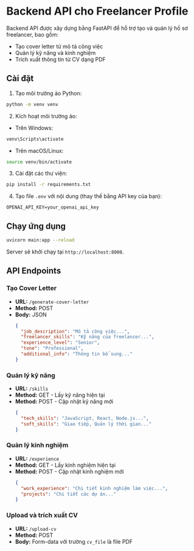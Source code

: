# Backend API cho Freelancer Profile

Backend API được xây dựng bằng FastAPI để hỗ trợ tạo và quản lý hồ sơ freelancer, bao gồm:
- Tạo cover letter từ mô tả công việc
- Quản lý kỹ năng và kinh nghiệm
- Trích xuất thông tin từ CV dạng PDF

## Cài đặt

1. Tạo môi trường ảo Python:

```bash
python -m venv venv
```

2. Kích hoạt môi trường ảo:

- Trên Windows:
```bash
venv\Scripts\activate
```

- Trên macOS/Linux:
```bash
source venv/bin/activate
```

3. Cài đặt các thư viện:

```bash
pip install -r requirements.txt
```

4. Tạo file `.env` với nội dung (thay thế bằng API key của bạn):

```
OPENAI_API_KEY=your_openai_api_key
```

## Chạy ứng dụng

```bash
uvicorn main:app --reload
```

Server sẽ khởi chạy tại `http://localhost:8000`.

## API Endpoints

### Tạo Cover Letter
- **URL:** `/generate-cover-letter`
- **Method:** POST
- **Body:** JSON
  ```json
  {
    "job_description": "Mô tả công việc...",
    "freelancer_skills": "Kỹ năng của freelancer...",
    "experience_level": "Senior",
    "tone": "Professional",
    "additional_info": "Thông tin bổ sung..."
  }
  ```

### Quản lý kỹ năng
- **URL:** `/skills`
- **Method:** GET - Lấy kỹ năng hiện tại
- **Method:** POST - Cập nhật kỹ năng mới
  ```json
  {
    "tech_skills": "JavaScript, React, Node.js...",
    "soft_skills": "Giao tiếp, Quản lý thời gian..."
  }
  ```

### Quản lý kinh nghiệm
- **URL:** `/experience`
- **Method:** GET - Lấy kinh nghiệm hiện tại
- **Method:** POST - Cập nhật kinh nghiệm mới
  ```json
  {
    "work_experience": "Chi tiết kinh nghiệm làm việc...",
    "projects": "Chi tiết các dự án..."
  }
  ```

### Upload và trích xuất CV
- **URL:** `/upload-cv`
- **Method:** POST
- **Body:** Form-data với trường `cv_file` là file PDF 